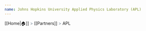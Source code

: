 ```yaml
---
name: Johns Hopkins University Applied Physics Laboratory (APL)
---
```

[[Home|🏠]] <span style="color: LightSlateGray">></span> [[Partners]] <span style="color: LightSlateGray">></span> APL